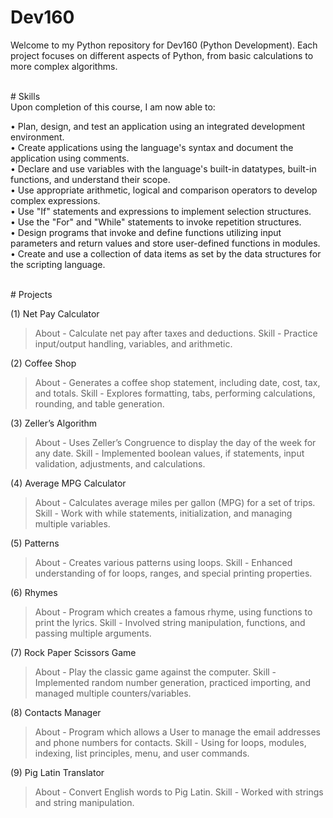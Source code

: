 # Dev160
Welcome to my Python repository for Dev160 (Python Development).
Each project focuses on different aspects of Python, from basic calculations to more complex algorithms.

<br/>
# Skills <br/>
Upon completion of this course, I am now able to:<br/>

• Plan, design, and test an application using an integrated development environment.<br/>
• Create applications using the language's syntax and document the application using comments.<br/>
• Declare and use variables with the language's built-in datatypes, built-in functions, and
understand their scope.<br/>
• Use appropriate arithmetic, logical and comparison operators to develop complex expressions.<br/>
• Use "If" statements and expressions to implement selection structures.<br/>
• Use the "For" and "While" statements to invoke repetition structures.<br/>
• Design programs that invoke and define functions utilizing input parameters and return values
and store user-defined functions in modules.<br/>
• Create and use a collection of data items as set by the data structures for the scripting language.<br/>

<br/>
# Projects

(1) Net Pay Calculator 
> About - Calculate net pay after taxes and deductions.
> Skill - Practice input/output handling, variables, and arithmetic.

(2) Coffee Shop
> About - Generates a coffee shop statement, including date, cost, tax, and totals.
> Skill - Explores formatting, tabs, performing calculations, rounding, and table generation. 

(3) Zeller’s Algorithm 
> About - Uses Zeller’s Congruence to display the day of the week for any date.
> Skill - Implemented boolean values, if statements, input validation, adjustments, and calculations.

(4) Average MPG Calculator
> About - Calculates average miles per gallon (MPG) for a set of trips.
> Skill - Work with while statements, initialization, and managing multiple variables.

(5) Patterns
> About - Creates various patterns using loops.
> Skill - Enhanced understanding of for loops, ranges, and special printing properties.

(6) Rhymes
> About - Program which creates a famous rhyme, using functions to print the lyrics.
> Skill - Involved string manipulation, functions, and passing multiple arguments. 

(7) Rock Paper Scissors Game
> About - Play the classic game against the computer.
> Skill - Implemented random number generation, practiced importing, and managed multiple counters/variables.

(8) Contacts Manager
> About - Program which allows a User to manage the email addresses and phone numbers for contacts.
> Skill - Using for loops, modules, indexing, list principles, menu, and user commands.

(9) Pig Latin Translator
> About - Convert English words to Pig Latin.
> Skill - Worked with strings and string manipulation.
